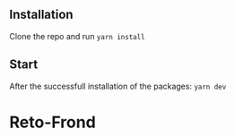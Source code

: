 
## Installation

Clone the repo and run `yarn install`

## Start

After the successfull installation of the packages: `yarn dev`
# Reto-Frond
